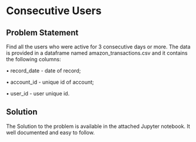 # Consecutive Users
## Problem Statement 
Find all the users who were active for 3 consecutive days or more. The data is provided in a dataframe named amazon_transactions.csv and it contains the following columns:

• record_date - date of record;

• account_id - unique id of account;

• user_id - user unique id.

## Solution
The Solution to the problem is available in the attached Jupyter notebook. It well documented and easy to follow.
